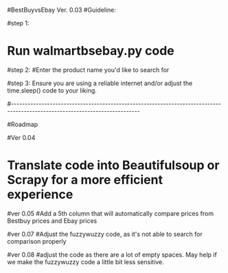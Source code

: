 #BestBuyvsEbay Ver. 0.03
#Guideline:

#step 1:
# Run walmartbsebay.py code

#step 2:
#Enter the product name you'd like to search for

#step 3: Ensure you are using a reliable internet and/or adjust the time.sleep() code to your liking.

#----------------------------------------------------------------------------------------------------------------------------

#Roadmap

#Ver 0.04
# Translate code into Beautifulsoup or Scrapy for a more efficient experience

#ver 0.05
#Add a 5th column that will automatically compare prices from Bestbuy prices and Ebay prices

#ver 0.07
#Adjust the fuzzywuzzy code, as it's not able to search for comparison properly

#ver 0.08
#adjust the code as there are a lot of empty spaces. May help if we make the fuzzywuzzy code a little bit less sensitive.





